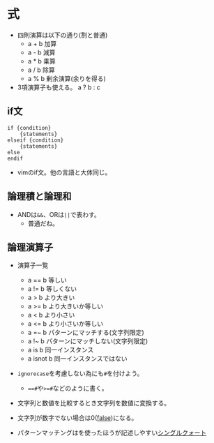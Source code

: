 # 式
* 四則演算は以下の通り(割と普通)
    * a + b		加算
    * a - b		減算
    * a * b		乗算
    * a / b		除算
    * a % b		剰余演算(余りを得る)
* 3項演算子も使える。 a ? b : c

## if文
```vim
if {condition}
    {statements}
elseif {condition}
    {statements}
else
endif
```
* vimのif文。他の言語と大体同じ。

## 論理積と論理和
* ANDは`&&`、ORは`||`で表わす。
    * 普通だね。

## 論理演算子
* 演算子一覧
    * a == b		等しい
    * a != b		等しくない
    * a >  b		より大きい
    * a >= b		より大きいか等しい
    * a <  b		より小さい
    * a <= b		より小さいか等しい
    * a =~ b        パターンにマッチする(文字列限定)
    * a !~ b        パターンにマッチしない(文字列限定)
    * a is b        同一インスタンス
    * a isnot b     同一インスタンスではない

* `ignorecase`を考慮しない為にも`#`を付けよう。
    * `==#`や`>=#`などのように書く。

* 文字列と数値を比較するとき文字列を数値に変換する。
* 文字列が数字でない場合は0([false](boolean.md))になる。
* パターンマッチングはを使ったほうが記述しやすい[シングルクォート](string.md)
